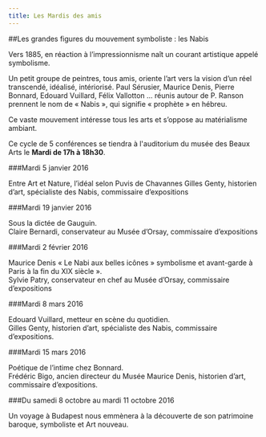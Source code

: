 ```yaml
---
title: Les Mardis des amis
---
```


##Les grandes figures du mouvement symboliste : les Nabis

Vers 1885, en réaction à l’impressionnisme naît un courant artistique appelé symbolisme.

Un petit groupe de peintres, tous amis, oriente l’art vers la vision d’un réel transcendé, idéalisé, intériorisé. Paul Sérusier, Maurice Denis, Pierre Bonnard, Edouard  Vuillard, Félix Vallotton ... réunis autour de P. Ranson prennent le nom de « Nabis », qui signifie « prophète »  en hébreu.

Ce vaste mouvement intéresse tous les arts et s’oppose au matérialisme ambiant.

Ce cycle de 5 conférences se tiendra à l'auditorium du musée des Beaux Arts le **Mardi de 17h à 18h30**.

###Mardi  5 janvier 2016

Entre Art et Nature, l’idéal selon Puvis de Chavannes Gilles Genty, historien d’art, spécialiste des Nabis, commissaire d’expositions

###Mardi 19 janvier 2016

Sous la dictée de Gauguin.  
Claire Bernardi, conservateur  au  Musée d’Orsay, commissaire d’expositions

###Mardi 2 février  2016

Maurice Denis  « Le Nabi  aux belles icônes » symbolisme et avant-garde à Paris à la fin du XIX siècle ».  
Sylvie Patry, conservateur en chef  au Musée d’Orsay, commissaire d’expositions

###Mardi 8 mars 2016

Edouard Vuillard, metteur en scène du quotidien.  
Gilles Genty,  historien d’art, spécialiste des Nabis, commissaire d’expositions.

###Mardi 15 mars 2016

Poétique de l’intime chez Bonnard.  
Frédéric Bigo, ancien directeur du Musée Maurice Denis, historien d’art, commissaire d’expositions.  

###Du samedi 8 octobre au mardi 11 octobre 2016

Un voyage à Budapest nous emmènera à la découverte de son patrimoine baroque, symboliste et Art nouveau.
